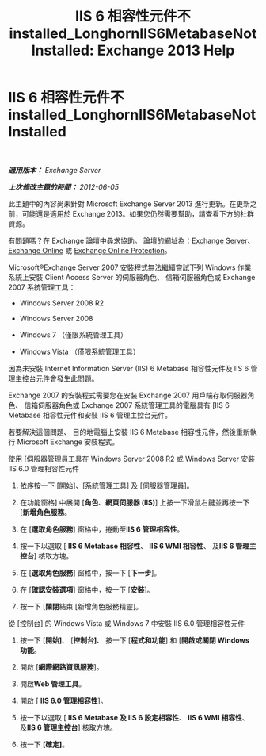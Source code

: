 ﻿---
title: 'IIS 6 相容性元件不 installed_LonghornIIS6MetabaseNotInstalled: Exchange 2013 Help'
TOCTitle: IIS 6 相容性元件不 installed_LonghornIIS6MetabaseNotInstalled
ms:assetid: 0bd52987-d3cc-496c-ac8c-d35591405195
ms:mtpsurl: https://technet.microsoft.com/zh-tw/library/ms.exch.setupreadiness.longhorniis6metabasenotinstalled(v=EXCHG.150)
ms:contentKeyID: 50472535
ms.date: 05/21/2018
mtps_version: v=EXCHG.150
ms.translationtype: MT
---

# IIS 6 相容性元件不 installed\_LonghornIIS6MetabaseNotInstalled

 

_**適用版本：** Exchange Server_

_**上次修改主題的時間：** 2012-06-05_

此主題中的內容尚未針對 Microsoft Exchange Server 2013 進行更新。在更新之前，可能還是適用於 Exchange 2013。如果您仍然需要幫助，請查看下方的社群資源。

有問題嗎？在 Exchange 論壇中尋求協助。 論壇的網址為：[Exchange Server](https://go.microsoft.com/fwlink/p/?linkid=60612)、 [Exchange Online](https://go.microsoft.com/fwlink/p/?linkid=267542) 或 [Exchange Online Protection](https://go.microsoft.com/fwlink/p/?linkid=285351)。

Microsoft®Exchange Server 2007 安裝程式無法繼續嘗試下列 Windows 作業系統上安裝 Client Access Server 的伺服器角色、 信箱伺服器角色或 Exchange 2007 系統管理工具：

  - Windows Server 2008 R2

  - Windows Server 2008

  - Windows 7 （僅限系統管理工具）

  - Windows Vista （僅限系統管理工具）

因為未安裝 Internet Information Server (IIS) 6 Metabase 相容性元件及 IIS 6 管理主控台元件會發生此問題。

Exchange 2007 的安裝程式需要您在安裝 Exchange 2007 用戶端存取伺服器角色、 信箱伺服器角色或 Exchange 2007 系統管理工具的電腦具有 \[IIS 6 Metabase 相容性元件和安裝 IIS 6 管理主控台元件。

若要解決這個問題、 目的地電腦上安裝 IIS 6 Metabase 相容性元件，然後重新執行 Microsoft Exchange 安裝程式。

使用 \[伺服器管理員工具在 Windows Server 2008 R2 或 Windows Server 安裝 IIS 6.0 管理相容性元件

1.  依序按一下 \[開始\]、\[系統管理工具\] 及 \[伺服器管理員\]。

2.  在功能窗格\] 中展開 \[**角色**、**網頁伺服器 (IIS)**\] 上按一下滑鼠右鍵並再按一下 \[**新增角色服務**。

3.  在 \[**選取角色服務**\] 窗格中，捲動至**IIS 6 管理相容性**。

4.  按一下以選取 \[ **IIS 6 Metabase 相容性**、 **IIS 6 WMI 相容性**、 及**IIS 6 管理主控台**\] 核取方塊。

5.  在 \[**選取角色服務**\] 窗格中，按一下 \[**下一步**\]。

6.  在 \[**確認安裝選項**\] 窗格中，按一下 \[**安裝**\]。

7.  按一下 \[**關閉**結束 \[新增角色服務精靈\]。

從 \[控制台\] 的 Windows Vista 或 Windows 7 中安裝 IIS 6.0 管理相容性元件

1.  按一下 \[**開始\]**、 \[**控制台\]**、 按一下 \[**程式和功能**\] 和 \[**開啟或關閉 Windows 功能**。

2.  開啟 \[**網際網路資訊服務**\]。

3.  開啟**Web 管理工具**。

4.  開啟 \[ **IIS 6.0 管理相容性**\]。

5.  按一下以選取 \[ **IIS 6 Metabase 及 IIS 6 設定相容性**、 **IIS 6 WMI 相容性**、 及**IIS 6 管理主控台**\] 核取方塊。

6.  按一下 **\[確定\]**。

